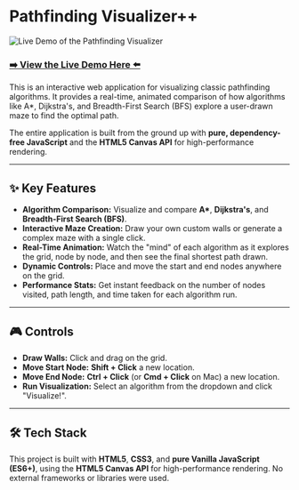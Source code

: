 # Pathfinding Visualizer++

![Live Demo of the Pathfinding Visualizer](images/pathfinding.gif)

### [➡️ View the Live Demo Here ⬅️](https://voice-less.github.io/pathfinding-visualizer/)

This is an interactive web application for visualizing classic pathfinding algorithms. It provides a real-time, animated comparison of how algorithms like A*, Dijkstra's, and Breadth-First Search (BFS) explore a user-drawn maze to find the optimal path.

The entire application is built from the ground up with **pure, dependency-free JavaScript** and the **HTML5 Canvas API** for high-performance rendering.

---

## ✨ Key Features

*   **Algorithm Comparison:** Visualize and compare **A\***, **Dijkstra's**, and **Breadth-First Search (BFS)**.
*   **Interactive Maze Creation:** Draw your own custom walls or generate a complex maze with a single click.
*   **Real-Time Animation:** Watch the "mind" of each algorithm as it explores the grid, node by node, and then see the final shortest path drawn.
*   **Dynamic Controls:** Place and move the start and end nodes anywhere on the grid.
*   **Performance Stats:** Get instant feedback on the number of nodes visited, path length, and time taken for each algorithm run.

---

## 🎮 Controls

*   **Draw Walls:** Click and drag on the grid.
*   **Move Start Node:** **Shift + Click** a new location.
*   **Move End Node:** **Ctrl + Click** (or **Cmd + Click** on Mac) a new location.
*   **Run Visualization:** Select an algorithm from the dropdown and click "Visualize!".

---

## 🛠️ Tech Stack

This project is built with **HTML5**, **CSS3**, and **pure Vanilla JavaScript (ES6+)**, using the **HTML5 Canvas API** for high-performance rendering. No external frameworks or libraries were used.